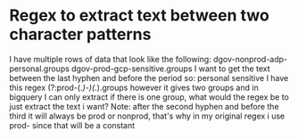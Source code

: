 
# Regex to extract text between two character patterns

I have multiple rows of data that look like the following:
dgov-nonprod-adp-personal.groups
dgov-prod-gcp-sensitive.groups
I want to get the text between the last hyphen and before the period so:
personal
sensitive
I have this regex (?:prod-(.*)-)(.*).groups however it gives two groups and in bigquery I can only extract if there is one group, what would the regex be to just extract the text i want?
Note: after the second hyphen and before the third it will always be prod or nonprod, that's why in my original regex i use prod- since that will be a constant

        